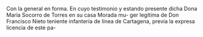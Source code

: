 Con la general en forma. En cuyo testimonio y estando presente dicha Dona Maria Socorro de Torres en su casa Morada mu- ger legítima de Don Francisco Nieto teniente infantería de línea de Cartagena, previa la expresa licencia de este pa-
